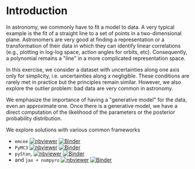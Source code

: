# Introduction

In astronomy, we commonly have to fit a model to data. A very typical example is the fit of a straight line to a set of points in a two-dimensional plane.  Astronomers are very good at finding a representation or a transformation of their data in which they can identify linear correlations (e.g., plotting in log-log space, action angles for orbits, etc).  Consequently, a polynomial remains a "line" in a more complicated representation space.

In this exercise, we consider a dataset with uncertainties along one axis only for simplicity, i.e. uncertainties along x negligible. These conditions are rarely met in practice but the principles remain similar.
However, we also explore the outlier problem: bad data are very common in astronomy.

We emphasize the importance of having a "generative model" for the data, even an approximate one.
Once there is a generative model, we have a direct computation of the likelihood of the parameters or the posterior probability distribution.

We explore solutions with various common frameworks

* `emcee`
[![nbviewer](https://raw.githubusercontent.com/jupyter/design/master/logos/Badges/nbviewer_badge.svg)](https://nbviewer.org/github/mpi-astronomy/FAQ/blob/main/coding/straightline/straighlinefit_emcee.ipynb)
[![Binder](https://mybinder.org/badge.svg)](https://mybinder.org/v2/gh/mpi-astronomy/FAQ/blob/main/coding/straightline/straighlinefit_emcee.ipynb)
* `PyMC3`
[![nbviewer](https://raw.githubusercontent.com/jupyter/design/master/logos/Badges/nbviewer_badge.svg)](https://nbviewer.org/github/mpi-astronomy/FAQ/blob/main/coding/straightline/straighlinefit_pymc3.ipynb)
[![Binder](https://mybinder.org/badge.svg)](https://mybinder.org/v2/gh/mpi-astronomy/FAQ/blob/main/coding/straightline/straighlinefit_pymc3.ipynb)
* `pyStan`,
[![nbviewer](https://raw.githubusercontent.com/jupyter/design/master/logos/Badges/nbviewer_badge.svg)](https://nbviewer.org/github/mpi-astronomy/FAQ/blob/main/coding/straightline/straighlinefit_pystan.ipynb)
[![Binder](https://mybinder.org/badge.svg)](https://mybinder.org/v2/gh/mpi-astronomy/FAQ/blob/main/coding/straightline/straighlinefit_pystan.ipynb)
* and `jax + numpyro`
[![nbviewer](https://raw.githubusercontent.com/jupyter/design/master/logos/Badges/nbviewer_badge.svg)](https://nbviewer.org/github/mpi-astronomy/FAQ/blob/main/coding/straightline/straighlinefit_jax.ipynb)
[![Binder](https://mybinder.org/badge.svg)](https://mybinder.org/v2/gh/mpi-astronomy/FAQ/blob/main/coding/straightline/straighlinefit_jax.ipynb)
